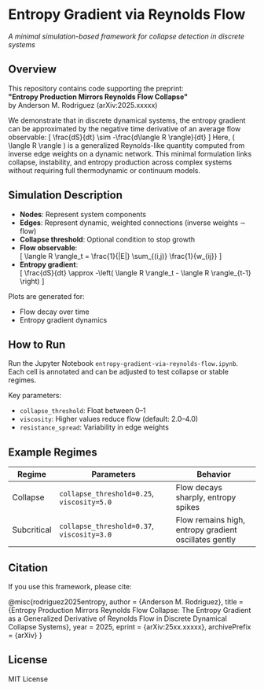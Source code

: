 # Entropy Gradient via Reynolds Flow  
_A minimal simulation-based framework for collapse detection in discrete systems_

## Overview

This repository contains code supporting the preprint:  
**"Entropy Production Mirrors Reynolds Flow Collapse"**  
by Anderson M. Rodriguez (arXiv:2025.xxxxx)

We demonstrate that in discrete dynamical systems, the entropy gradient can be approximated by the negative time derivative of an average flow observable:
\[
\frac{dS}{dt} \sim -\frac{d\langle R \rangle}{dt}
\]
Here, \( \langle R \rangle \) is a generalized Reynolds-like quantity computed from inverse edge weights on a dynamic network. This minimal formulation links collapse, instability, and entropy production across complex systems without requiring full thermodynamic or continuum models.

## Simulation Description

- **Nodes**: Represent system components
- **Edges**: Represent dynamic, weighted connections (inverse weights ∼ flow)
- **Collapse threshold**: Optional condition to stop growth
- **Flow observable**:  
  \[
  \langle R \rangle_t = \frac{1}{|E|} \sum_{(i,j)} \frac{1}{w_{ij}}
  \]
- **Entropy gradient**:  
  \[
  \frac{dS}{dt} \approx -\left( \langle R \rangle_t - \langle R \rangle_{t-1} \right)
  \]

Plots are generated for:
- Flow decay over time
- Entropy gradient dynamics

## How to Run

Run the Jupyter Notebook `entropy-gradient-via-reynolds-flow.ipynb`.  
Each cell is annotated and can be adjusted to test collapse or stable regimes.

Key parameters:
- `collapse_threshold`: Float between 0–1
- `viscosity`: Higher values reduce flow (default: 2.0–4.0)
- `resistance_spread`: Variability in edge weights

## Example Regimes

| Regime | Parameters | Behavior |
|--------|------------|----------|
| Collapse | `collapse_threshold=0.25`, `viscosity=5.0` | Flow decays sharply, entropy spikes |
| Subcritical | `collapse_threshold=0.37`, `viscosity=3.0` | Flow remains high, entropy gradient oscillates gently |

## Citation

If you use this framework, please cite:

@misc{rodriguez2025entropy, author = {Anderson M. Rodriguez}, title = {Entropy Production Mirrors Reynolds Flow Collapse: The Entropy Gradient as a Generalized Derivative of Reynolds Flow in Discrete Dynamical Collapse Systems}, year = 2025, eprint = {arXiv:25xx.xxxxx}, archivePrefix = {arXiv} }

## License
MIT License

